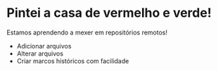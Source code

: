 # Pintei a casa de vermelho e verde!

Estamos aprendendo a mexer em repositórios remotos!

- Adicionar arquivos
- Alterar arquivos
- Criar marcos históricos com facilidade
